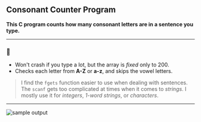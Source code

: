 ## Consonant Counter Program  

**This C program counts how many consonant letters are in a sentence you type.**  

---

### 📝 
- Won't crash if you type a lot, but the array is *fixed* only to 200.  
- Checks each letter from **A-Z** or **a-z**, and skips the vowel letters.  
> I find the `fgets` function easier to use when dealing with sentences.  
> The `scanf` gets too complicated at times when it comes to *strings*. I mostly use it for *integers*, *1-word strings*, or *characters*.  
---
![sample output](https://github.com/zoreladrean/C-language-codes/blob/main/consonant_counter/sampleOutput.PNG)
